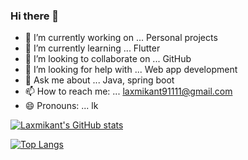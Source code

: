 ### Hi there 👋






- 🔭 I’m currently working on ... Personal projects
- 🌱 I’m currently learning ... Flutter
- 👯 I’m looking to collaborate on ... GitHub
- 🤔 I’m looking for help with ... Web app development
- 💬 Ask me about ... Java, spring boot
- 📫 How to reach me: ... laxmikant91111@gmail.com
- 😄 Pronouns: ... lk

<a href="https://github.com/anuraghazra/github-readme-stats">





![Laxmikant's GitHub stats](https://github-readme-stats.vercel.app/api?username=Lk91111&show_icons=true&theme=tokyonight)

[![Top Langs](https://github-readme-stats.vercel.app/api/top-langs/?username=Lk91111&layout=compact&theme=tokyonight&exclude_repo=github-readme-stats,anuraghazra.github.io)](https://github.com/Lk91111/github-readme-stats)







